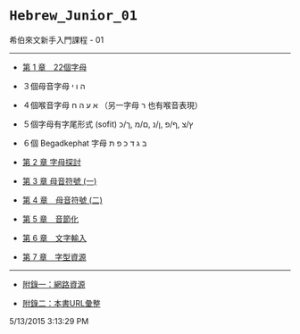 # `Hebrew_Junior_01`
希伯來文新手入門課程 - 01

---
- [第 1 章　22個字母](docs/CH01.md)
 - ３個母音字母 ה ו י
 - ４個喉音字母 א ע ה ח  （另一字母 ר 也有喉音表現）
 - ５個字母有字尾形式 (sofit) ץ/צ ,ף/פ ,ן/נ ,ם/מ ,ך/כ
 - ６個 Begadkephat 字母 ב ג ד כ פ ת
- [第 2 章 字母探討](docs/CH02.md)

- [第 3 章 母音符號 (一)](docs/CH03.md)

- [第 4 章　母音符號 (二)](docs/CH04.md)
 
- [第 5 章　音節化](docs/CH05.md)
 
- [第 6 章　文字輸入](docs/CH06.md)
 
- [第 7 章　字型資源](docs/CH07.md)
 
---
- [附錄一：網路資源](docs/AP01.md)

- [附錄二：本書URL彙整](docs/AP02.md)


5/13/2015 3:13:29 PM 
